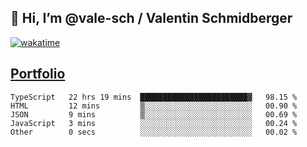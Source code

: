 ## 👋 Hi, I’m @vale-sch / Valentin Schmidberger
[![wakatime](https://wakatime.com/badge/user/7560c813-56c2-4ce8-b378-268c8ee84276.svg)](https://wakatime.com/@7560c813-56c2-4ce8-b378-268c8ee84276)
##  [Portfolio](https://vale-sch.github.io/ValentinSchmidberger/ "Portfolio")
<!--START_SECTION:waka-->

```text
TypeScript   22 hrs 19 mins  ████████████████████████▓   98.15 %
HTML         12 mins         ▒░░░░░░░░░░░░░░░░░░░░░░░░   00.90 %
JSON         9 mins          ▒░░░░░░░░░░░░░░░░░░░░░░░░   00.69 %
JavaScript   3 mins          ░░░░░░░░░░░░░░░░░░░░░░░░░   00.24 %
Other        0 secs          ░░░░░░░░░░░░░░░░░░░░░░░░░   00.02 %
```

<!--END_SECTION:waka-->
